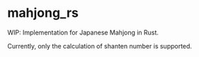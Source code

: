 # mahjong_rs

WIP: Implementation for Japanese Mahjong in Rust.

Currently, only the calculation of shanten number is supported.
